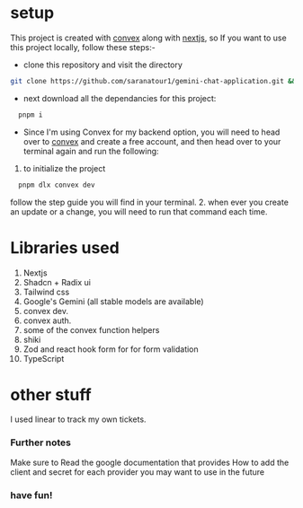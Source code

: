# setup
This project is created with [convex](https://www.convex.dev/) along with [nextjs](https://nextjs.org/), so If you want to use this project locally, follow these steps:-

- clone this repository and visit the directory
```bash
git clone https://github.com/saranatour1/gemini-chat-application.git && cd /gemini-chat-application
```
- next download all the dependancies for this project:
```bash
  pnpm i 
```
- Since I'm using Convex for my backend option, you will need to head over to [convex](https://www.convex.dev/)  and create a free account, and then head over to your terminal again and run the following:
1. to initialize the project
```bash
  pnpm dlx convex dev
```
follow the step guide you will find in your terminal.
2. when ever you create an update or a change, you will need to run that command each time.

# Libraries used 
1. Nextjs 
2. Shadcn + Radix ui
3. Tailwind css
4. Google's Gemini (all stable models are available)
5. convex dev.
6. convex auth.
7. some of the convex function helpers
8. shiki 
9. Zod and react hook form for for form validation 
10. TypeScript 

# other stuff 
I used linear to track my own tickets.

### Further notes 
Make sure to Read the google documentation that provides How to add the client and secret for each provider you may want to use in the future

### have fun!